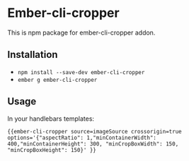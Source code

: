 # Ember-cli-cropper

This is npm package for ember-cli-cropper addon.

## Installation

* `npm install --save-dev ember-cli-cropper`
* `ember g ember-cli-cropper`

## Usage
 In your handlebars templates:
```
{{ember-cli-cropper source=imageSource crossorigin=true options='{"aspectRatio": 1,"minContainerWidth": 400,"minContainerHeight": 300, "minCropBoxWidth": 150, "minCropBoxHeight": 150}' }}
